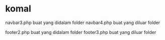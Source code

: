 # komal

navbar3.php buat yang didalam folder
navbar4.php buat yang diluar folder


footer2.php buat yang didalam folder
footer3.php buat yang diluar folder
